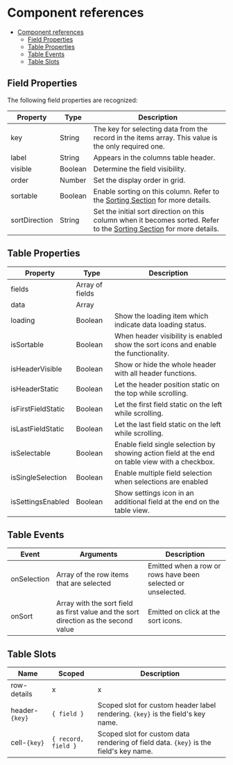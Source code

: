 # Component references

- [Component references](#component-references)
  - [Field Properties](#field-properties)
  - [Table Properties](#table-properties)
  - [Table Events](#table-events)
  - [Table Slots](#table-slots)

## Field Properties

The following field properties are recognized:

| Property          | Type              | Description |
| ----------------- | ----------------- | ----------- |
| key               | String            | The key for selecting data from the record in the items array. This value is the only required one. |
| label             | String            | Appears in the columns table header. |
| visible           | Boolean           | Determine the field visibility. |
| order             | Number            | Set the display order in grid. |
| sortable          | Boolean           | Enable sorting on this column. Refer to the [Sorting Section](sorting.md) for more details. |
| sortDirection     | String            | Set the initial sort direction on this column when it becomes sorted. Refer to the [Sorting Section](sorting.md) for more details. |

## Table Properties

| Property           | Type              | Description |
| ------------------ | ----------------- | ----------- |
| fields             | Array of fields   |  |
| data               | Array             |  |
| loading            | Boolean           | Show the loading item which indicate data loading status. |
| isSortable         | Boolean           | When header visibility is enabled show the sort icons and enable the functionality. |
| isHeaderVisible    | Boolean           | Show or hide the whole header with all header functions. |
| isHeaderStatic     | Boolean           | Let the header position static  on the top while scrolling. |
| isFirstFieldStatic | Boolean           | Let the first field static on the left while scrolling. |
| isLastFieldStatic  | Boolean           | Let the last field static on the left while scrolling. |
| isSelectable       | Boolean           | Enable field single selection by showing action field at the end on table view with a checkbox. |
| isSingleSelection  | Boolean           | Enable multiple field selection when selections are enabled |
| isSettingsEnabled  | Boolean           | Show settings icon in an additional field at the end on the table view. |

## Table Events

| Event              | Arguments         | Description |
| ------------------ | ----------------- | ----------- |
| onSelection        | Array of the row items that are selected | Emitted when a row or rows have been selected or unselected. |
| onSort             | Array with the sort field as first value and the sort direction as the second value | Emitted on click at the sort icons. |

## Table Slots

| Name               | Scoped            | Description |
| ------------------ | ----------------- | ----------- |
| row-details        | x | x |
| header-`{key}`     | `{ field }` | Scoped slot for custom header label rendering. `{key}` is the field's key name. |
| cell-`{key}`       | `{ record, field }` | Scoped slot for custom data rendering of field data. `{key}` is the field's key name. |
